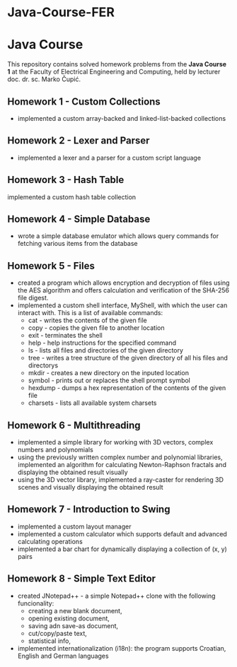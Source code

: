 # Java-Course-FER

# Java Course
This repository contains solved homework problems from the **Java Course 1** at the Faculty of Electrical Engineering and Computing, held by lecturer doc. dr. sc. Marko Čupić.

## Homework 1 - Custom Collections
* implemented a custom array-backed and linked-list-backed collections

## Homework 2 - Lexer and Parser
* implemented a lexer and a parser for a custom script language

## Homework 3 - Hash Table
implemented a custom hash table collection

## Homework 4 - Simple Database
* wrote a simple database emulator which allows query commands for fetching various items from the database

## Homework 5 - Files
* created a program which allows encryption and decryption of files using the AES algorithm and offers calculation and verification of the SHA-256 file digest.
* implemented a custom shell interface, MyShell, with which the user can interact with. This is a list of available commands:
  * cat - writes the contents of the given file
  * copy - copies the given file to another location
  * exit - terminates the shell
  * help - help instructions for the specified command 
  * ls - lists all files and directories of the given directory
  * tree - writes a tree structure of the given directory of all his files and directorys
  * mkdir - creates a new directory on the inputed location
  * symbol - prints out or replaces the shell prompt symbol 
  * hexdump - dumps a hex representation of the contents of the given file
  * charsets - lists all available system charsets

## Homework 6 - Multithreading
* implemented a simple library for working with 3D vectors, complex numbers and polynomials
* using the previously written complex number and polynomial libraries, implemented an algorithm for calculating Newton-Raphson fractals and displaying the obtained result visually
* using the 3D vector library, implemented a ray-caster for rendering 3D scenes and visually displaying the obtained result

## Homework 7 - Introduction to Swing
* implemented a custom layout manager
* implemented a custom calculator which supports default and advanced calculating operations 
* implemented a bar chart for dynamically displaying a collection of (x, y) pairs

## Homework 8 - Simple Text Editor
* created JNotepad++ - a simple Notepad++ clone with the following funcionality:
  * creating a new blank document,
  * opening existing document,
  * saving adn save-as document,
  * cut/copy/paste text,
  * statistical info,
* implemented internationalization (i18n): the program supports Croatian, English and German languages

